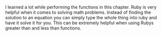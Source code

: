 I learned a lot while performing the functions in this chapter.  Ruby is very helpful when it comes to solving math problems. Instead of finding the solution to an equation you can simply type the whole thing into ruby and have it solve it for you. This can be extremely helpful when using Rubys greater than and less than functions. 
